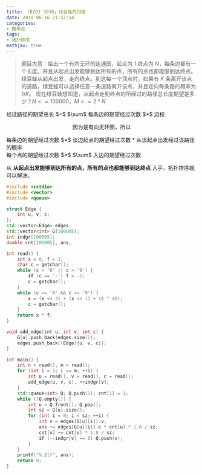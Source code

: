 ```yaml
---
title: 「BZOJ 3036」绿豆蛙的归宿
date: 2018-06-16 21:52:14
categories:
- 概率论
tags:
- 拓扑排序
mathjax: true
---
```


> 题目大意：给出一个有向无环的连通图，起点为 $1$ 终点为 $N$，每条边都有一个长度。并且从起点出发能够到达所有的点，所有的点也都能够到达终点。绿豆蛙从起点出发，走向终点。到达每一个顶点时，如果有 $K$ 条离开该点的道路，绿豆蛙可以选择任意一条道路离开该点，并且走向每条路的概率为 $1/K$。
现在绿豆蛙想知道，从起点走到终点的所经过的路径总长度期望是多少？$N<=100000，M<=2*N$

</center> 经过路径的期望总长 $=$ $\sum$ 每条边的期望经过次数 $*$ 边权 <center>

因为是有向无环图，所以

</center> 每条边的期望经过次数 $=$ 该边起点的期望经过次数 * 从该起点出发经过该路径的概率 <center>

</center> 每个点的期望经过次数 $=$ $\sum$ 入边的期望经过次数 </center>

从 **从起点出发能够到达所有的点，所有的点也都能够到达终点** 入手，拓扑排序就可以解决。

```c++
#include <cstdio>
#include <vector>
#include <queue>

struct Edge {
    int u, v, c;
};
std::vector<Edge> edges;
std::vector<int> G[100005];
int indgr[100005];
double cnt[100005], ans;

int read() {
    int x = 0, f = 1;
    char c = getchar();
    while (c < '0' || c > '9') {
        if (c == '-') f = -1;
        c = getchar();
    }
    while (c >= '0' && c <= '9') {
        x = (x << 3) + (x << 1) + (c ^ 48);
        c = getchar();
    }
    return x * f;
}

void add_edge(int u, int v, int c) {
    G[u].push_back(edges.size());
    edges.push_back((Edge){u, v, c});
}

int main() {
    int n = read(), m = read();
    for (int i = 1; i <= m; ++i) {
        int u = read(), v = read(), c = read();
        add_edge(u, v, c), ++indgr[v];
    }
    std::queue<int> Q; Q.push(1); cnt[1] = 1;
    while (!Q.empty()) {
        int u = Q.front(); Q.pop();
        int sz = G[u].size();
        for (int i = 0; i < sz; ++i) {
            int v = edges[G[u][i]].v;
            ans += edges[G[u][i]].c * cnt[u] * 1.0 / sz;
            cnt[v] += cnt[u] * 1.0 / sz;
            if (--indgr[v] == 0) Q.push(v);
        }
    }
    printf("%.2lf", ans);
    return 0;
}
```
